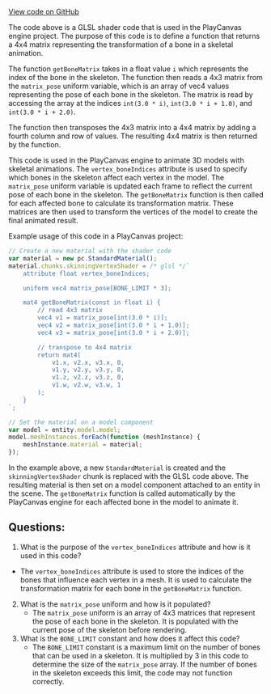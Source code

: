 [View code on GitHub](https://github.com/playcanvas/engine/src/scene/shader-lib/chunks/common/vert/skinBatchConst.js)

The code above is a GLSL shader code that is used in the PlayCanvas engine project. The purpose of this code is to define a function that returns a 4x4 matrix representing the transformation of a bone in a skeletal animation. 

The function `getBoneMatrix` takes in a float value `i` which represents the index of the bone in the skeleton. The function then reads a 4x3 matrix from the `matrix_pose` uniform variable, which is an array of vec4 values representing the pose of each bone in the skeleton. The matrix is read by accessing the array at the indices `int(3.0 * i)`, `int(3.0 * i + 1.0)`, and `int(3.0 * i + 2.0)`. 

The function then transposes the 4x3 matrix into a 4x4 matrix by adding a fourth column and row of values. The resulting 4x4 matrix is then returned by the function. 

This code is used in the PlayCanvas engine to animate 3D models with skeletal animations. The `vertex_boneIndices` attribute is used to specify which bones in the skeleton affect each vertex in the model. The `matrix_pose` uniform variable is updated each frame to reflect the current pose of each bone in the skeleton. The `getBoneMatrix` function is then called for each affected bone to calculate its transformation matrix. These matrices are then used to transform the vertices of the model to create the final animated result. 

Example usage of this code in a PlayCanvas project:

```javascript
// Create a new material with the shader code
var material = new pc.StandardMaterial();
material.chunks.skinningVertexShader = /* glsl */`
    attribute float vertex_boneIndices;

    uniform vec4 matrix_pose[BONE_LIMIT * 3];

    mat4 getBoneMatrix(const in float i) {
        // read 4x3 matrix
        vec4 v1 = matrix_pose[int(3.0 * i)];
        vec4 v2 = matrix_pose[int(3.0 * i + 1.0)];
        vec4 v3 = matrix_pose[int(3.0 * i + 2.0)];

        // transpose to 4x4 matrix
        return mat4(
            v1.x, v2.x, v3.x, 0,
            v1.y, v2.y, v3.y, 0,
            v1.z, v2.z, v3.z, 0,
            v1.w, v2.w, v3.w, 1
        );
    }
`;

// Set the material on a model component
var model = entity.model.model;
model.meshInstances.forEach(function (meshInstance) {
    meshInstance.material = material;
});
``` 

In the example above, a new `StandardMaterial` is created and the `skinningVertexShader` chunk is replaced with the GLSL code above. The resulting material is then set on a model component attached to an entity in the scene. The `getBoneMatrix` function is called automatically by the PlayCanvas engine for each affected bone in the model to animate it.
## Questions: 
 1. What is the purpose of the `vertex_boneIndices` attribute and how is it used in this code?
   - The `vertex_boneIndices` attribute is used to store the indices of the bones that influence each vertex in a mesh. It is used to calculate the transformation matrix for each bone in the `getBoneMatrix` function.
2. What is the `matrix_pose` uniform and how is it populated?
   - The `matrix_pose` uniform is an array of 4x3 matrices that represent the pose of each bone in the skeleton. It is populated with the current pose of the skeleton before rendering.
3. What is the `BONE_LIMIT` constant and how does it affect this code?
   - The `BONE_LIMIT` constant is a maximum limit on the number of bones that can be used in a skeleton. It is multiplied by 3 in this code to determine the size of the `matrix_pose` array. If the number of bones in the skeleton exceeds this limit, the code may not function correctly.